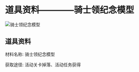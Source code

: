 # 道具资料————骑士领纪念模型

![骑士领纪念模型](./matIcons/骑士领纪念模型.png)

## 道具资料

材料名称: 骑士领纪念模型

获取途径: 活动关卡掉落、活动任务获得

